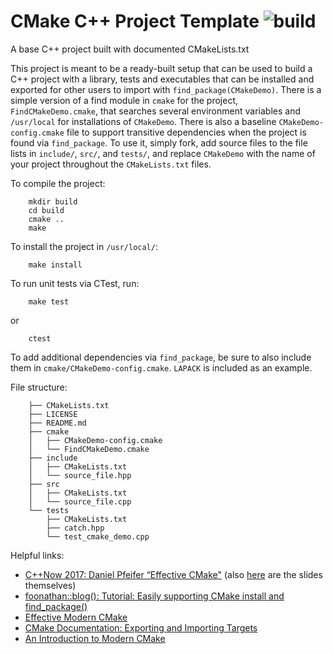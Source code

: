 # CMake C++ Project Template ![build](https://github.com/mmorse1217/cmake-project-template/workflows/build/badge.svg)


A base C++ project built with documented CMakeLists.txt


This project is meant to be a ready-built setup that can be used to build a C++ project with a library, tests and executables that can be installed and exported for other users to import with `find_package(CMakeDemo)`. 
There is a simple version of a find module in `cmake` for the project, `FindCMakeDemo.cmake`, that searches several environment variables and `/usr/local` for installations of `CMakeDemo`. 
There is also a baseline `CMakeDemo-config.cmake` file to support transitive dependencies when the project is found via `find_package`.
To use it, simply fork, add source files to the file lists in `include/`, `src/`, and `tests/`, and replace `CMakeDemo` with the name of your project throughout the `CMakeLists.txt` files.

To compile the project:
```
    mkdir build
    cd build
    cmake ..
    make
```
To install the project in `/usr/local/`:
```
    make install
```
To run unit tests via CTest, run:
```
    make test
```
or 
```
    ctest
```

To add additional dependencies via `find_package`, be sure to also include them in `cmake/CMakeDemo-config.cmake`. 
`LAPACK` is included as an example.

File structure:
```
    ├── CMakeLists.txt
    ├── LICENSE
    ├── README.md
    ├── cmake
    │   ├── CMakeDemo-config.cmake
    │   └── FindCMakeDemo.cmake
    ├── include
    │   ├── CMakeLists.txt
    │   └── source_file.hpp
    ├── src
    │   ├── CMakeLists.txt
    │   └── source_file.cpp
    └── tests
        ├── CMakeLists.txt
        ├── catch.hpp
        └── test_cmake_demo.cpp
```

Helpful links:
* [C++Now 2017: Daniel Pfeifer “Effective CMake"](https://youtu.be/bsXLMQ6WgIk)
    (also
    [here](https://github.com/boostcon/cppnow_presentations_2017/blob/master/05-19-2017_friday/effective_cmake__daniel_pfeifer__cppnow_05-19-2017.pdf)
    are the slides themselves)
* [foonathan::blog(): Tutorial: Easily supporting CMake install and find_package()](https://foonathan.net/2016/03/cmake-install/)
* [Effective Modern CMake](https://gist.github.com/mbinna/c61dbb39bca0e4fb7d1f73b0d66a4fd1)
* [CMake Documentation: Exporting and Importing Targets](https://gitlab.kitware.com/cmake/community/-/wikis/doc/tutorials/Exporting-and-Importing-Targets)
* [An Introduction to Modern CMake](https://cliutils.gitlab.io/modern-cmake/)
